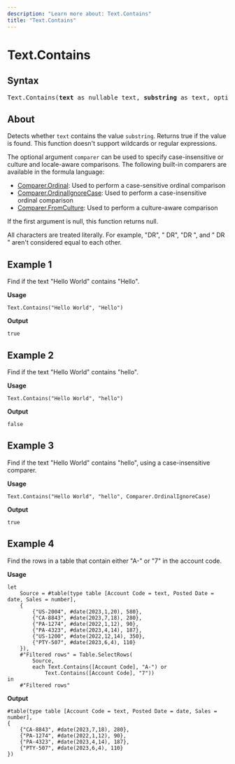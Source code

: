 ```yaml
---
description: "Learn more about: Text.Contains"
title: "Text.Contains"
---
```

# Text.Contains

## Syntax

<pre>
Text.Contains(<b>text</b> as nullable text, <b>substring</b> as text, optional <b>comparer</b> as nullable function) as nullable logical
</pre>
  
## About

Detects whether `text` contains the value `substring`. Returns true if the value is found. This function doesn't support wildcards or regular expressions.

The optional argument `comparer` can be used to specify case-insensitive or culture and locale-aware comparisons. The following built-in comparers are available in the formula language:

* [Comparer.Ordinal](/powerquery-m/comparer-ordinal): Used to perform a case-sensitive ordinal comparison
* [Comparer.OrdinalIgnoreCase](/powerquery-m/comparer-ordinalignorecase): Used to perform a case-insensitive ordinal comparison
* [Comparer.FromCulture](/powerquery-m/comparer-fromculture): Used to perform a culture-aware comparison

If the first argument is null, this function returns null.

All characters are treated literally. For example, "DR", " DR", "DR ", and " DR " aren't considered equal to each other.

## Example 1

Find if the text "Hello World" contains "Hello".

**Usage**

```powerquery-m
Text.Contains("Hello World", "Hello")
```

**Output**

`true`

## Example 2

Find if the text "Hello World" contains "hello".

**Usage**

```powerquery-m
Text.Contains("Hello World", "hello")
```

**Output**

`false`

## Example 3

Find if the text "Hello World" contains "hello", using a case-insensitive comparer.

**Usage**

```powerquery-m
Text.Contains("Hello World", "hello", Comparer.OrdinalIgnoreCase)
```

**Output**

`true`

## Example 4

Find the rows in a table that contain either "A-" or "7" in the account code.

**Usage**

```powerquery-m
let
    Source = #table(type table [Account Code = text, Posted Date = date, Sales = number],
    {
        {"US-2004", #date(2023,1,20), 580},
        {"CA-8843", #date(2023,7,18), 280},
        {"PA-1274", #date(2022,1,12), 90},
        {"PA-4323", #date(2023,4,14), 187},
        {"US-1200", #date(2022,12,14), 350},
        {"PTY-507", #date(2023,6,4), 110}
    }),
    #"Filtered rows" = Table.SelectRows(
        Source, 
        each Text.Contains([Account Code], "A-") or
            Text.Contains([Account Code], "7"))
in
    #"Filtered rows"
```

**Output**

```powerquery-m
#table(type table [Account Code = text, Posted Date = date, Sales = number],
{
    {"CA-8843", #date(2023,7,18), 280},
    {"PA-1274", #date(2022,1,12), 90},
    {"PA-4323", #date(2023,4,14), 187},
    {"PTY-507", #date(2023,6,4), 110}
})
```
